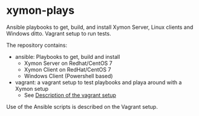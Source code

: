 # xymon-plays
Ansible playbooks to get, build, and install Xymon Server, Linux clients and Windows ditto. Vagrant setup to run tests.

The repository contains:
- ansible:  Playbooks to get, build and install
  - Xymon Server on Redhat/CentOS 7
  - Xymon Client on RedHat/CentOS 7
  - Windows Client (Powershell based)
- vagrant: a vagrant setup to test playbooks and playa around with a Xymon setup
  - See [Description of the vagrant setup](vagrant/README.md)

Use of the Ansible scripts is described on the Vagrant setup.
